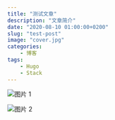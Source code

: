```yaml
---
title: "测试文章"
description: "文章简介"
date: "2020-08-10 01:00:00+0200"
slug: "test-post"
image: "cover.jpg"
categories:
    - 博客
tags:
    - Hugo
    - Stack
---
```


![图片 1](Design-V1.jpg)   

![图片 2](Design-V2.jpg)